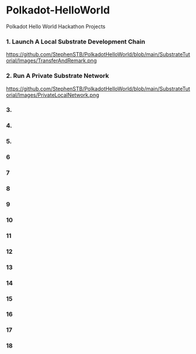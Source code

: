 # Polkadot-HelloWorld

Polkadot Hello World Hackathon Projects

### 1. Launch A Local Substrate Development Chain
https://github.com/StephenSTB/PolkadotHelloWorld/blob/main/SubstrateTutorial/Images/TransferAndRemark.png

### 2. Run A Private Substrate Network
https://github.com/StephenSTB/PolkadotHelloWorld/blob/main/SubstrateTutorial/Images/PrivateLocalNetwork.png

### 3.

### 4.

### 5.

### 6

### 7

### 8

### 9

### 10

### 11

### 12

### 13

### 14

### 15

### 16

### 17

### 18
